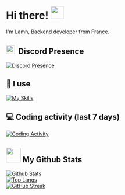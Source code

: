# Hi there! <img src="https://media.giphy.com/media/hvRJCLFzcasrR4ia7z/giphy.gif" width="35px" height="35px">
<p>I'm Lamn, Backend developer from France.</p>

## <img src="https://i.ibb.co/WGQ8GKb/discord-mark-blue.png" width="24" style="margin-right:4.5px"> Discord Presence

[![Discord Presence](https://lanyard.cnrad.dev/api/1149377903298097293?theme=dark&bg=161b22&animated=false&hideDiscrim=true&borderRadius=4.5px&idleMessage=Doing%20something%20else%20%F0%9F%91%80)](https://lamndev.com)

## 🔧 I use

[![My Skills](https://skillicons.dev/icons?i=js,deno,py,mongo,ts,vscode,raspberrypi,postman&perline=4)](https://skillicons.dev)

## 💻 Coding activity (last 7 days)

[![Coding Activity](https://github-readme-stats.vercel.app/api/wakatime?username=lamndev&theme=github_dark&hide_border=true&bg_color=161b22)](https://lamndev.com)

## <img src="https://github.githubassets.com/images/modules/logos_page/Octocat.png" width="40"> My Github Stats
[![Github Stats](https://github-readme-stats-lamn.vercel.app/api?username=lamndev&count_private=true&show_icons=true&include_all_commits=true&theme=github_dark&hide_border=true&bg_color=161b22)](https://lamndev.com)
<br>
[![Top Langs](https://github-readme-stats-lamn.vercel.app/api/top-langs/?username=lamndev&hide=TeX&layout=compact&theme=github_dark&hide_border=true&bg_color=161b22)](https://lamndev.com)
<br>
[![GitHub Streak](https://github-readme-streak-stats.herokuapp.com/?user=lamndev&theme=transparent&hide_border=true&background=161b22&dates=ffffff)](https://lamndev.com)
